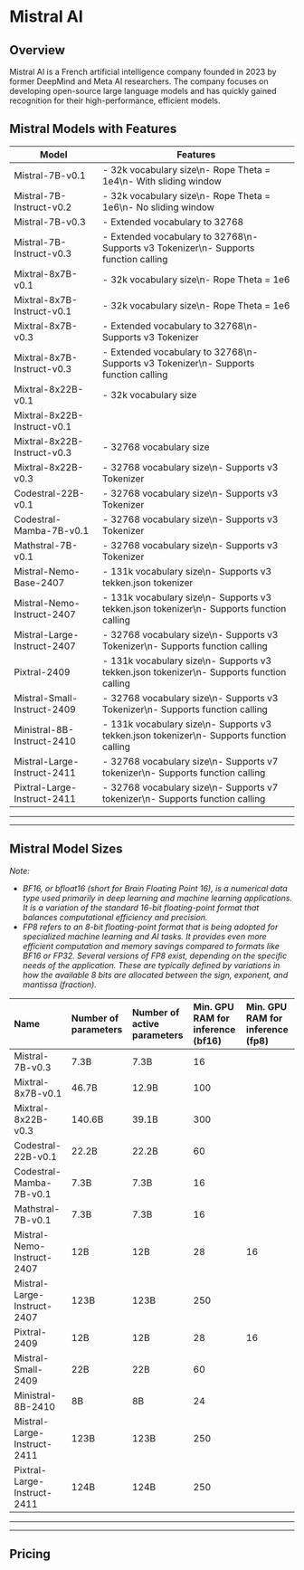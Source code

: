# Mistral AI

## Overview
Mistral AI is a French artificial intelligence company founded in 2023 by former DeepMind and Meta AI researchers. The company focuses on developing open-source large language models and has quickly gained recognition for their high-performance, efficient models.

## Mistral Models with Features

| Model | Features |
|---|---|
| Mistral-7B-v0.1 | - 32k vocabulary size\n- Rope Theta = 1e4\n- With sliding window |
| Mistral-7B-Instruct-v0.2 | - 32k vocabulary size\n- Rope Theta = 1e6\n- No sliding window |
| Mistral-7B-v0.3 | - Extended vocabulary to 32768 |
| Mistral-7B-Instruct-v0.3 | - Extended vocabulary to 32768\n- Supports v3 Tokenizer\n- Supports function calling |
| Mixtral-8x7B-v0.1 | - 32k vocabulary size\n- Rope Theta = 1e6 |
| Mixtral-8x7B-Instruct-v0.1 | - 32k vocabulary size\n- Rope Theta = 1e6 |
| Mixtral-8x7B-v0.3 | - Extended vocabulary to 32768\n- Supports v3 Tokenizer |
| Mixtral-8x7B-Instruct-v0.3 | - Extended vocabulary to 32768\n- Supports v3 Tokenizer\n- Supports function calling |
| Mixtral-8x22B-v0.1 | - 32k vocabulary size |
| Mixtral-8x22B-Instruct-v0.1 |  | 
| Mixtral-8x22B-Instruct-v0.3 | - 32768 vocabulary size |
| Mixtral-8x22B-v0.3 | - 32768 vocabulary size\n- Supports v3 Tokenizer |
| Codestral-22B-v0.1 | - 32768 vocabulary size\n- Supports v3 Tokenizer |
| Codestral-Mamba-7B-v0.1 | - 32768 vocabulary size\n- Supports v3 Tokenizer |
| Mathstral-7B-v0.1 | - 32768 vocabulary size\n- Supports v3 Tokenizer |
| Mistral-Nemo-Base-2407 | - 131k vocabulary size\n- Supports v3 tekken.json tokenizer |
| Mistral-Nemo-Instruct-2407 | - 131k vocabulary size\n- Supports v3 tekken.json tokenizer\n- Supports function calling |
| Mistral-Large-Instruct-2407 | - 32768 vocabulary size\n- Supports v3 Tokenizer\n- Supports function calling |
| Pixtral-2409 | - 131k vocabulary size\n- Supports v3 tekken.json tokenizer\n- Supports function calling |
| Mistral-Small-Instruct-2409 | - 32768 vocabulary size\n- Supports v3 Tokenizer\n- Supports function calling |
| Ministral-8B-Instruct-2410 | - 131k vocabulary size\n- Supports v3 tekken.json tokenizer\n- Supports function calling |
| Mistral-Large-Instruct-2411 | - 32768 vocabulary size\n- Supports v7 tokenizer\n- Supports function calling |
| Pixtral-Large-Instruct-2411 | - 32768 vocabulary size\n- Supports v7 tokenizer\n- Supports function calling |

---
---

## Mistral Model Sizes

*Note:*
- *BF16, or bfloat16 (short for Brain Floating Point 16), is a numerical data type used primarily in deep learning and machine learning applications. It is a variation of the standard 16-bit floating-point format that balances computational efficiency and precision.*
- *FP8 refers to an 8-bit floating-point format that is being adopted for specialized machine learning and AI tasks. It provides even more efficient computation and memory savings compared to formats like BF16 or FP32. Several versions of FP8 exist, depending on the specific needs of the application. These are typically defined by variations in how the available 8 bits are allocated between the sign, exponent, and mantissa (fraction).*

|Name|Number of parameters|Number of active parameters|Min. GPU RAM for inference (bf16)|Min. GPU RAM for inference (fp8)|
|:---|:---|:---|:---|:---|
|Mistral-7B-v0.3|7.3B|7.3B|16||
|Mixtral-8x7B-v0.1|46.7B|12.9B|100||
|Mixtral-8x22B-v0.3|140.6B|39.1B|300||
|Codestral-22B-v0.1|22.2B|22.2B|60||
|Codestral-Mamba-7B-v0.1|7.3B|7.3B|16||
|Mathstral-7B-v0.1|7.3B|7.3B|16||
|Mistral-Nemo-Instruct-2407|12B|12B|28|16|
|Mistral-Large-Instruct-2407|123B|123B|250||
|Pixtral-2409|12B|12B|28|16|
|Mistral-Small-2409|22B|22B|60||
|Ministral-8B-2410|8B|8B|24||
|Mistral-Large-Instruct-2411|123B|123B|250||
|Pixtral-Large-Instruct-2411|124B|124B|250||

---
---


## Pricing

